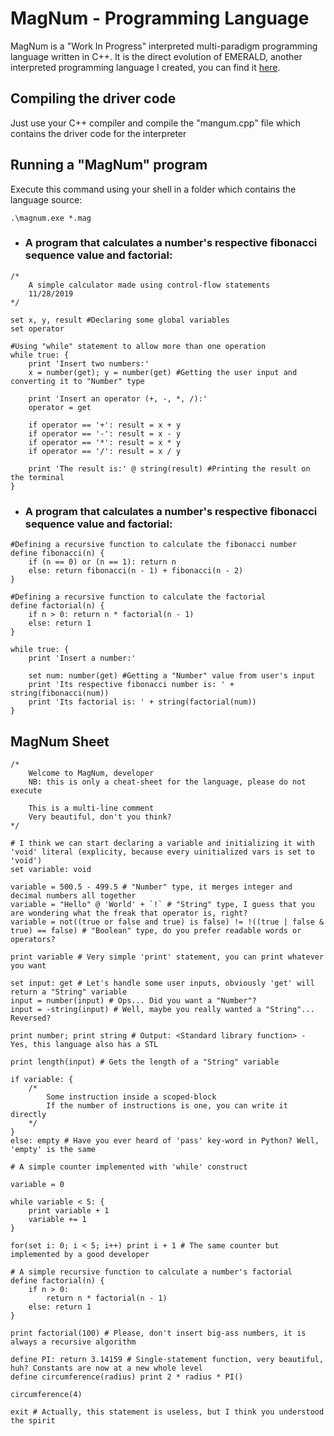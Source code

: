 # MagNum - Programming Language
MagNum is a "Work In Progress" interpreted multi-paradigm programming language written in C++.
It is the direct evolution of EMERALD, another interpreted programming language I created, you can find it [here](https://github.com/Davi0k/EMERALD).

## Compiling the driver code
Just use your C++ compiler and compile the "mangum.cpp" file which contains the driver code for the interpreter

## Running a "MagNum" program
Execute this command using your shell in a folder which contains the language source:
```
.\magnum.exe *.mag
```

* ### A program that calculates a number's respective fibonacci sequence value and factorial:
```
/*
    A simple calculator made using control-flow statements
    11/28/2019
*/

set x, y, result #Declaring some global variables
set operator

#Using "while" statement to allow more than one operation
while true: {
    print 'Insert two numbers:'
    x = number(get); y = number(get) #Getting the user input and converting it to "Number" type

    print 'Insert an operator (+, -, *, /):'
    operator = get

    if operator == '+': result = x + y
    if operator == '-': result = x - y
    if operator == '*': result = x * y
    if operator == '/': result = x / y

    print 'The result is:' @ string(result) #Printing the result on the terminal
}
```

* ### A program that calculates a number's respective fibonacci sequence value and factorial:
```
#Defining a recursive function to calculate the fibonacci number
define fibonacci(n) {
    if (n == 0) or (n == 1): return n 
    else: return fibonacci(n - 1) + fibonacci(n - 2) 
}

#Defining a recursive function to calculate the factorial
define factorial(n) {
    if n > 0: return n * factorial(n - 1) 
    else: return 1
}

while true: {
    print 'Insert a number:'

    set num: number(get) #Getting a "Number" value from user's input
    print 'Its respective fibonacci number is: ' + string(fibonacci(num)) 
    print 'Its factorial is: ' + string(factorial(num))
}
```

## MagNum Sheet
```
/*
    Welcome to MagNum, developer 
    NB: this is only a cheat-sheet for the language, please do not execute

    This is a multi-line comment
    Very beautiful, don't you think?
*/

# I think we can start declaring a variable and initializing it with 'void' literal (explicity, because every uinitialized vars is set to 'void')
set variable: void

variable = 500.5 - 499.5 # "Number" type, it merges integer and decimal numbers all together
variable = "Hello" @ 'World' + `!` # "String" type, I guess that you are wondering what the freak that operator is, right?
variable = not((true or false and true) is false) != !((true | false & true) == false) # "Boolean" type, do you prefer readable words or operators?

print variable # Very simple 'print' statement, you can print whatever you want

set input: get # Let's handle some user inputs, obviously 'get' will return a "String" variable
input = number(input) # Ops... Did you want a "Number"?
input = -string(input) # Well, maybe you really wanted a "String"... Reversed?

print number; print string # Output: <Standard library function> - Yes, this language also has a STL

print length(input) # Gets the length of a "String" variable

if variable: {
    /*
        Some instruction inside a scoped-block
        If the number of instructions is one, you can write it directly
    */
}
else: empty # Have you ever heard of 'pass' key-word in Python? Well, 'empty' is the same

# A simple counter implemented with 'while' construct

variable = 0

while variable < 5: {
    print variable + 1
    variable += 1
}

for(set i: 0; i < 5; i++) print i + 1 # The same counter but implemented by a good developer

# A simple recursive function to calculate a number's factorial
define factorial(n) {
    if n > 0: 
        return n * factorial(n - 1) 
    else: return 1
}

print factorial(100) # Please, don't insert big-ass numbers, it is always a recursive algorithm

define PI: return 3.14159 # Single-statement function, very beautiful, huh? Constants are now at a new whole level
define circumference(radius) print 2 * radius * PI()

circumference(4)

exit # Actually, this statement is useless, but I think you understood the spirit
```
